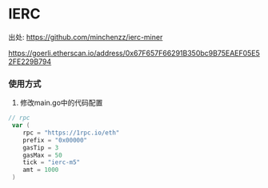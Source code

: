 # IERC
出处: https://github.com/minchenzz/ierc-miner

https://goerli.etherscan.io/address/0x67F657F66291B350bc9B75EAEF05E52FE229B794
### 使用方式

1. 修改main.go中的代码配置

```go
// rpc
 var (
    rpc = "https://1rpc.io/eth"
    prefix = "0x00000"
    gasTip = 3
    gasMax = 50
    tick = "ierc-m5"
    amt = 1000
 )
```